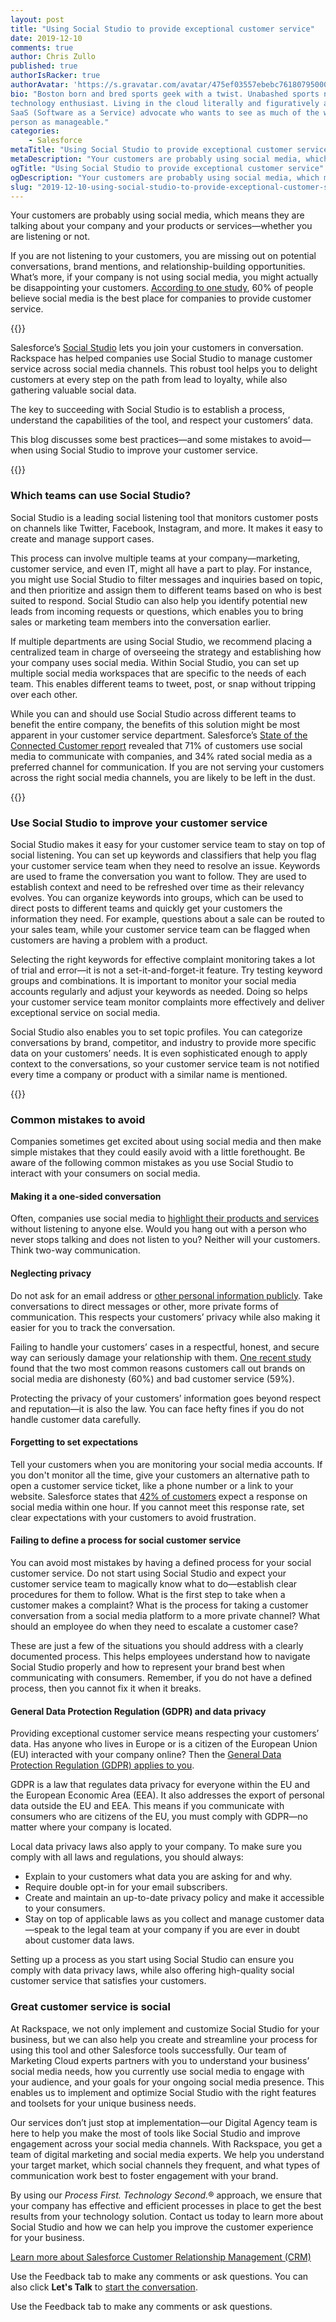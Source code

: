 ```yaml
---
layout: post
title: "Using Social Studio to provide exceptional customer service"
date: 2019-12-10
comments: true
author: Chris Zullo
published: true
authorIsRacker: true
authorAvatar: 'https://s.gravatar.com/avatar/475ef03557ebebc76180795000996012'
bio: "Boston born and bred sports geek with a twist. Unabashed sports nut and
technology enthusiast. Living in the cloud literally and figuratively as a
SaaS (Software as a Service) advocate who wants to see as much of the world in
person as manageable."
categories:
    - Salesforce
metaTitle: "Using Social Studio to provide exceptional customer service"
metaDescription: "Your customers are probably using social media, which means they are talking about your company and your products or services&mdash;whether you are listening or not."
ogTitle: "Using Social Studio to provide exceptional customer service"
ogDescription: "Your customers are probably using social media, which means they are talking about your company and your products or services&mdash;whether you are listening or not."
slug: "2019-12-10-using-social-studio-to-provide-exceptional-customer-service" 
---
```


Your customers are probably using social media, which means they are talking
about your company and your products or services&mdash;whether you are listening
or not.

If you are not listening to your customers, you are missing out on potential
conversations, brand mentions, and relationship-building opportunities. What’s
more, if your company is not using social media, you might actually be
disappointing your customers.
[According to one study](https://www.adweek.com/digital/trust-in-social-media-platforms-is-eroding-and-brands-have-a-lot-to-lose/),
60% of people believe social media is the best place for companies to provide
customer service.

<!--more-->

{{<img src="Picture1.png" title="" alt="">}}

Salesforce’s [Social Studio](https://www.salesforce.com/products/service-cloud/features/social-customer-service/)
lets you join your customers in conversation. Rackspace has helped companies
use Social Studio to manage customer service across social media channels. This
robust tool helps you to delight customers at every step on the path from lead
to loyalty, while also gathering valuable social data.

The key to succeeding with Social Studio is to establish a process, understand
the capabilities of the tool, and respect your customers’ data.

This blog discusses some best practices&mdash;and some mistakes to
avoid&mdash;when using Social Studio to improve your customer service.

{{<img src="Picture2.png" title="" alt="">}}

### Which teams can use Social Studio?

Social Studio is a leading social listening tool that monitors customer posts
on channels like Twitter, Facebook, Instagram, and more. It makes it easy to
create and manage support cases.

This process can involve multiple teams at your company&mdash;marketing, customer
service, and even IT, might all have a part to play. For instance, you might
use Social Studio to filter messages and inquiries based on topic, and then
prioritize and assign them to different teams based on who is best suited to
respond. Social Studio can also help you identify potential new leads from
incoming requests or questions, which enables you to bring sales or marketing
team members into the conversation earlier.

If multiple departments are using Social Studio, we recommend placing a
centralized team in charge of overseeing the strategy and establishing how your
company uses social media. Within Social Studio, you can set up multiple social
media workspaces that are specific to the needs of each team. This enables
different teams to tweet, post, or snap without tripping over each other.

While you can and should use Social Studio across different teams to benefit
the entire company, the benefits of this solution might be most apparent in your
customer service department. Salesforce’s
[State of the Connected Customer report](https://www.salesforce.com/form/conf/state-of-the-connected-customer-2nd-edition/)
revealed that 71% of customers use social media to communicate with companies,
and 34% rated social media as a preferred channel for communication. If you are
not serving your customers across the right social media channels, you are likely
to be left in the dust.

{{<img src="Picture3.png" title="" alt="">}}


### Use Social Studio to improve your customer service

Social Studio makes it easy for your customer service team to stay on top of
social listening. You can set up keywords and classifiers that help you flag your
customer service team when they need to resolve an issue. Keywords are used to
frame the conversation you want to follow. They are used to establish context
and need to be refreshed over time as their relevancy evolves. You can organize
keywords into groups, which can be used to direct posts to different teams and
quickly get your customers the information they need. For example, questions
about a sale can be routed to your sales team, while your customer service team
can be flagged when customers are having a problem with a product.

Selecting the right keywords for effective complaint monitoring takes a lot of
trial and error&mdash;it is not a set-it-and-forget-it feature. Try testing
keyword groups and combinations. It is important to monitor your social media
accounts regularly and adjust your keywords as needed. Doing so helps your
customer service team monitor complaints more effectively and deliver exceptional
service on social media.

Social Studio also enables you to set topic profiles. You can categorize
conversations by brand, competitor, and industry to provide more specific data
on your customers’ needs. It is even sophisticated enough to apply context to
the conversations, so your customer service team is not notified every time a
company or product with a similar name is mentioned.

{{<img src="Picture4.png" title="" alt="">}}

### Common mistakes to avoid

Companies sometimes get excited about using social media and then make simple
mistakes that they could easily avoid with a little forethought. Be aware of the
following common mistakes as you use Social Studio to interact with your consumers
on social media.

#### Making it a one-sided conversation

Often, companies use social media to [highlight their products and services](https://www.huffpost.com/entry/4-ways-you-are-sabotaging-your-business-on-social-media_b_596550e0e4b0911162fc2fa9) without listening to anyone else. Would you hang out with a person who never stops talking and does not listen to you? Neither will your customers. Think two-way communication.

#### Neglecting privacy

Do not ask for an email address or [other personal information publicly](https://www.theverge.com/2018/7/19/17591732/british-airways-gdpr-compliance-twitter-personal-data-security). Take conversations to direct messages or other, more private forms of communication. This respects your customers’ privacy while also making it easier for you to track the conversation.

Failing to handle your customers’ cases in a respectful, honest, and secure way
can seriously damage your relationship with them.
[One recent study](https://www.fastcompany.com/40456895/hey-brands-heres-why-people-call-you-out-on-social-media)
found that the two most common reasons customers call out brands on social media
are dishonesty (60%) and bad customer service (59%).

Protecting the privacy of your customers’ information goes beyond respect and
reputation&mdash;it is also the law. You can face hefty fines if you do not
handle customer data carefully.

#### Forgetting to set expectations

Tell your customers when you are monitoring your social media accounts. If you
don't monitor all the time, give your customers an alternative path to open a
customer service ticket, like a phone number or a link to your website. Salesforce
states that [42% of customers](https://www.salesforce.com/blog/2017/03/respond-social-media-complaints.html)
expect a response on social media within one hour. If you cannot meet this
response rate, set clear expectations with your customers to avoid frustration.

#### Failing to define a process for social customer service

You can avoid most mistakes by having a defined process for your social customer
service. Do not start using Social Studio and expect your customer service team
to magically know what to do&mdash;establish clear procedures for them to follow.
What is the first step to take when a customer makes a complaint? What is the
process for taking a customer conversation from a social media platform to a more
private channel? What should an employee do when they need to escalate a customer
case?

These are just a few of the situations you should address with a clearly
documented process. This helps employees understand how to navigate Social Studio
properly and how to represent your brand best when communicating with consumers.
Remember, if you do not have a defined process, then you cannot fix it when it
breaks.

#### General Data Protection Regulation (GDPR) and data privacy

Providing exceptional customer service means respecting your customers’ data.
Has anyone who lives in Europe or is a citizen of the European Union (EU)
interacted with your company online? Then the
[General Data Protection Regulation (GDPR) applies to you](https://fortune.com/2018/05/24/the-gdpr-is-in-effect-should-u-s-companies-be-afraid/).

GDPR is a law that regulates data privacy for everyone within the EU and the
European Economic Area (EEA). It also addresses the export of personal data
outside the EU and EEA. This means if you communicate with consumers who are
citizens of the EU, you must comply with GDPR&mdash;no matter where your company
is located.

Local data privacy laws also apply to your company. To make sure you comply with
all laws and regulations, you should always:

- Explain to your customers what data you are asking for and why.
- Require double opt-in for your email subscribers.
- Create and maintain an up-to-date privacy policy and make it accessible to
  your consumers.
- Stay on top of applicable laws as you collect and manage customer
  data&mdash;speak to the legal team at your company if you are ever in doubt
  about customer data laws.

Setting up a process as you start using Social Studio can ensure you comply with
data privacy laws, while also offering high-quality social customer service that
satisfies your customers.

### Great customer service is social

At Rackspace, we not only implement and customize Social Studio for your business,
but we can also help you create and streamline your process for using this tool
and other Salesforce tools successfully. Our team of Marketing Cloud experts
partners with you to understand your business’ social media needs, how you
currently use social media to engage with your audience, and your goals for your
ongoing social media presence. This enables us to implement and optimize Social
Studio with the right features and toolsets for your unique business needs.

Our services don’t just stop at implementation&mdash;our Digital Agency team is
here to help you make the most of tools like Social Studio and improve engagement
across your social media channels. With Rackspace, you get a team of digital
marketing and social media experts. We help you understand your target market,
which social channels they frequent, and what types of communication work best
to foster engagement with your brand.

By using our *Process First. Technology Second.*&reg; approach, we ensure that
your company has effective and efficient processes in place to get the best
results from your technology solution. Contact us today to learn more about
Social Studio and how we can help you improve the customer experience for your
business.

<a class="cta teal" id="cta" href="https://www.rackspace.com/salesforce">Learn more about Salesforce Customer Relationship Management (CRM)</a>

Use the Feedback tab to make any comments or ask questions. You can also click
**Let's Talk** to [start the conversation](https://www.rackspace.com/).

Use the Feedback tab to make any comments or ask questions.
